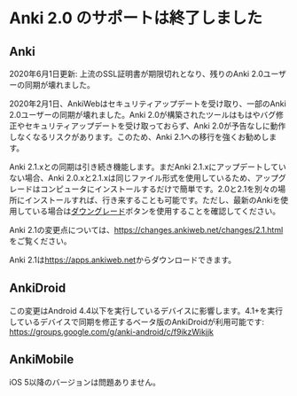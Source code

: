 # Anki 2.0 のサポートは終了しました

<h2>Anki</h2>

2020年6月1日更新: 上流のSSL証明書が期限切れとなり、残りのAnki 2.0ユーザーの同期が壊れました。

2020年2月1日、AnkiWebはセキュリティアップデートを受け取り、一部のAnki 2.0ユーザーの同期が壊れました。Anki 2.0が構築されたツールはもはやバグ修正やセキュリティアップデートを受け取っておらず、Anki 2.0が予告なしに動作しなくなるリスクがあります。このため、Anki 2.1への移行を強くお勧めします。

Anki 2.1.xとの同期は引き続き機能します。まだAnki 2.1.xにアップデートしていない場合、Anki 2.0.xと2.1.xは同じファイル形式を使用しているため、アップグレードはコンピュータにインストールするだけで簡単です。2.0と2.1を別々の場所にインストールすれば、行き来することも可能です。ただし、最新のAnkiを使用している場合は[ダウングレード](https://changes.ankiweb.net)ボタンを使用することを確認してください。

Anki 2.1の変更点については、<https://changes.ankiweb.net/changes/2.1.html>をご覧ください。

Anki 2.1は<https://apps.ankiweb.net>からダウンロードできます。

<h2>AnkiDroid</h2>

この変更はAndroid 4.4以下を実行しているデバイスに影響します。4.1+を実行しているデバイスで同期を修正するベータ版のAnkiDroidが利用可能です: <https://groups.google.com/g/anki-android/c/f9ikzWikjjk>

<h2>AnkiMobile</h2>

iOS 5以降のバージョンは問題ありません。